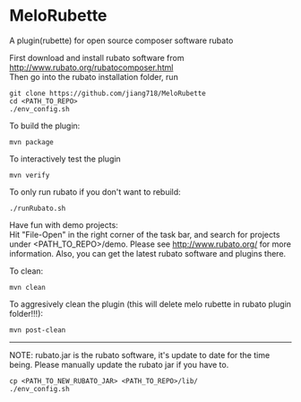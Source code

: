 # MeloRubette
A plugin(rubette) for open source composer software rubato<br />

First download and install rubato software from http://www.rubato.org/rubatocomposer.html<br />
Then go into the rubato installation folder, run
```
git clone https://github.com/jiang718/MeloRubette 
cd <PATH_TO_REPO>
./env_config.sh
```

To build the plugin:
```
mvn package
```


To interactively test the plugin
```
mvn verify 
```

To only run rubato if you don't want to rebuild:
```
./runRubato.sh
```

Have fun with demo projects: <br />
Hit "File-Open" in the right corner of the task bar, and search for projects under <PATH_TO_REPO>/demo.
Please see http://www.rubato.org/ for more information.
Also, you can get the latest rubato software and plugins there.


To clean:
```
mvn clean
```

To aggresively clean the plugin (this will delete melo rubette in rubato plugin folder!!!):
```
mvn post-clean
```



----------------------------------------------------------------------------------

NOTE: rubato.jar is the rubato software, it's update to date for the time being.
Please manually update the rubato jar if you have to.

```
cp <PATH_TO_NEW_RUBATO_JAR> <PATH_TO_REPO>/lib/
./env_config.sh
```
